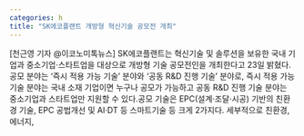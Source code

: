 ```yaml
---
categories: h
title: "SK에코플랜트 개방형 혁신기술 공모전 개최"
---
```

[천근영 기자 @이코노미톡뉴스] SK에코플랜트는 혁신기술 및 솔루션을 보유한 국내 기업과 중소기업·스타트업을 대상으로 개방형 기술 공모전인을 개최한다고 23일 밝혔다.공모 분야는 ‘즉시 적용 가능 기술’ 분야와 ‘공동 R&D 진행 기술’ 분야로, 즉시 적용 가능 기술 분야는 국내 소재 기업이면 누구나 공모가 가능하고 공동 R&D 진행 기술 분야는 중소기업과 스타트업만 지원할 수 있다.공모 기술은 EPC(설계·조달·시공) 기반의 친환경 기술, EPC 공법개선 및 AI·DT 등 스마트기술 등 크게 2가지다. 세부적으로 친환경, 에너지,